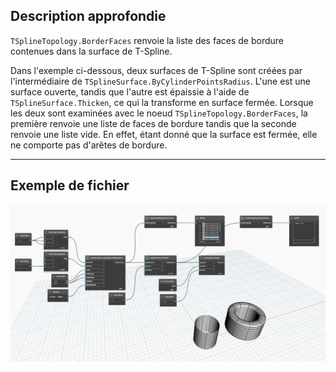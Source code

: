 ## Description approfondie
`TSplineTopology.BorderFaces` renvoie la liste des faces de bordure contenues dans la surface de T-Spline.

Dans l'exemple ci-dessous, deux surfaces de T-Spline sont créées par l'intermédiaire de `TSplineSurface.ByCylinderPointsRadius`. L'une est une surface ouverte, tandis que l'autre est épaissie à l'aide de `TSplineSurface.Thicken`, ce qui la transforme en surface fermée. Lorsque les deux sont examinées avec le noeud `TSplineTopology.BorderFaces`, la première renvoie une liste de faces de bordure tandis que la seconde renvoie une liste vide. En effet, étant donné que la surface est fermée, elle ne comporte pas d'arêtes de bordure.
___
## Exemple de fichier

![TSplineTopology.BorderFaces](./Autodesk.DesignScript.Geometry.TSpline.TSplineTopology.BorderFaces_img.jpg)
